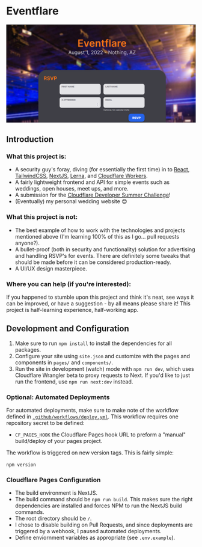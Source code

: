 # Eventflare

![App Overview](https://raw.githubusercontent.com/CS-5/eventflare/main/docs/app.png)

## Introduction

### What this project is:

- A security guy's foray, diving (for essentially the first time) in to [React](https://reactjs.org/), [TailwindCSS](https://tailwindcss.com/), [NextJS](https://nextjs.org/), [Lerna](https://lerna.js.org/), and [Cloudflare Workers](https://workers.cloudflare.com/).
- A fairly lightweight frontend and API for simple events such as weddings, open houses, meet ups, and more.
- A submission for the [Cloudflare Developer Summer Challenge](https://challenge.developers.cloudflare.com/)!
- (Eventually) my personal wedding website 😊

### What this project is not:

- The best example of how to work with the technologies and projects mentioned above (I'm learning 100% of this as I go... pull requests anyone?).
- A bullet-proof (both in security and functionality) solution for advertising and handling RSVP's for events. There are definitely some tweaks that should be made before it can be considered production-ready.
- A UI/UX design masterpiece.

### Where you can help (if you're interested):

If you happened to stumble upon this project and think it's neat, see ways it can be improved, or have a suggestion - by all means please share it! This project is half-learning experience, half-working app.

## Development and Configuration

1. Make sure to run `npm install` to install the dependencies for all packages.
2. Configure your site using `site.json` and customize with the pages and components in `pages/` and `components/`.
3. Run the site in development (watch) mode with `npm run dev`, which uses Cloudflare Wrangler beta to proxy requests to Next. If you'd like to just run the frontend, use `npm run next:dev` instead.

### Optional: Automated Deployments

For automated deployments, make sure to make note of the workflow defined in [`.github/workflows/deploy.yml`](https://github.com/CS-5/eventflare/blob/main/.github/workflows/deploy.yml). This workflow requires one repository secret to be defined:

- `CF_PAGES_HOOK` the Cloudflare Pages hook URL to preform a "manual" build/deploy of your pages project.

The workflow is triggered on new version tags. This is fairly simple:

`npm version`

### Cloudflare Pages Configuration

- The build environment is NextJS.
- The build command should be `npm run build`. This makes sure the right dependencies are installed and forces NPM to run the NextJS build commands.
- The root directory should be `/`.
- I chose to disable building on Pull Requests, and since deployments are triggered by a webhook, I paused automated deployments.
- Define enviornment variables as appropriate (see `.env.example`).
